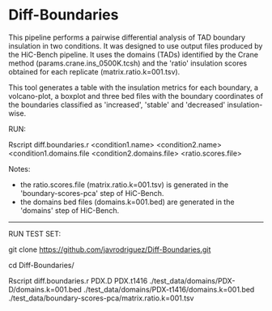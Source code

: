 # Diff-Boundaries

This pipeline performs a pairwise differential analysis of TAD boundary insulation in two conditions. It was designed to use output files produced by the HiC-Bench pipeline. It uses the domains (TADs) identified by the Crane method (params.crane.ins_0500K.tcsh) and the 'ratio' insulation scores obtained for each replicate (matrix.ratio.k=001.tsv).

This tool generates a table with the insulation metrics for each boundary, a volcano-plot, a boxplot and three bed files with the boundary coordinates of the boundaries classified as 'increased', 'stable' and 'decreased' insulation-wise.

RUN:

Rscript diff.boundaries.r <condition1.name> <condition2.name> <condition1.domains.file <condition2.domains.file> <ratio.scores.file>

Notes:
- the ratio.scores.file (matrix.ratio.k=001.tsv) is generated in the 'boundary-scores-pca' step of HiC-Bench.
- the domains bed files (domains.k=001.bed) are generated in the 'domains' step of HiC-Bench.


-------------------------------------------------------------------------------------
RUN TEST SET:

git clone https://github.com/javrodriguez/Diff-Boundaries.git

cd Diff-Boundaries/

Rscript diff.boundaries.r PDX.D PDX.t1416 ./test_data/domains/PDX-D/domains.k\=001.bed ./test_data/domains/PDX-t1416/domains.k\=001.bed ./test_data/boundary-scores-pca/matrix.ratio.k\=001.tsv 
